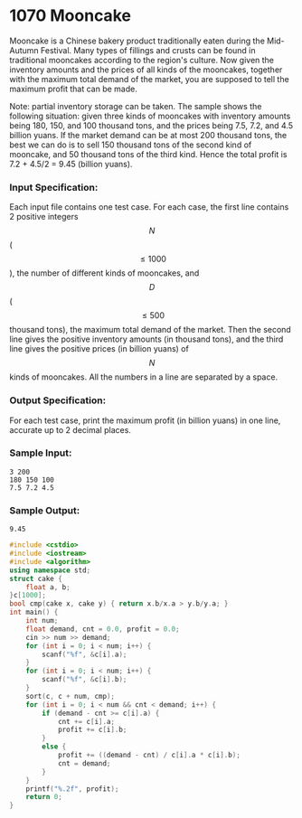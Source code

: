 # 1070 Mooncake
Mooncake is a Chinese bakery product traditionally eaten during the Mid-Autumn Festival. Many types of fillings and crusts can be found in traditional mooncakes according to the region's culture. Now given the inventory amounts and the prices of all kinds of the mooncakes, together with the maximum total demand of the market, you are supposed to tell the maximum profit that can be made.

Note: partial inventory storage can be taken. The sample shows the following situation: given three kinds of mooncakes with inventory amounts being 180, 150, and 100 thousand tons, and the prices being 7.5, 7.2, and 4.5 billion yuans. If the market demand can be at most 200 thousand tons, the best we can do is to sell 150 thousand tons of the second kind of mooncake, and 50 thousand tons of the third kind. Hence the total profit is 7.2 + 4.5/2 = 9.45 (billion yuans).

### Input Specification:

Each input file contains one test case. For each case, the first line contains 2 positive integers $$N$$ ($$\le 1000$$), the number of different kinds of mooncakes, and $$D$$ ($$\le 500$$ thousand tons), the maximum total demand of the market. Then the second line gives the positive inventory amounts (in thousand tons), and the third line gives the positive prices (in billion yuans) of $$N$$ kinds of mooncakes. All the numbers in a line are separated by a space.

### Output Specification:

For each test case, print the maximum profit (in billion yuans) in one line, accurate up to 2 decimal places.

### Sample Input:
```in
3 200
180 150 100
7.5 7.2 4.5
```

### Sample Output:
```out
9.45
```

```cpp
#include <cstdio>
#include <iostream>
#include <algorithm>
using namespace std;
struct cake {
	float a, b;
}c[1000];
bool cmp(cake x, cake y) { return x.b/x.a > y.b/y.a; }
int main() {
	int num;
	float demand, cnt = 0.0, profit = 0.0;
	cin >> num >> demand;
	for (int i = 0; i < num; i++) {
		scanf("%f", &c[i].a);
	}
	for (int i = 0; i < num; i++) {
		scanf("%f", &c[i].b);
	}
	sort(c, c + num, cmp);
	for (int i = 0; i < num && cnt < demand; i++) {
		if (demand - cnt >= c[i].a) {
			cnt += c[i].a;
			profit += c[i].b;
		}
		else {
			profit += ((demand - cnt) / c[i].a * c[i].b);
			cnt = demand;
		}
	}
	printf("%.2f", profit);
	return 0;
}
```